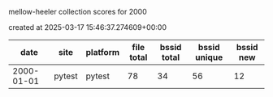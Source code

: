 mellow-heeler collection scores for 2000

created at 2025-03-17 15:46:37.274609+00:00

|date|site|platform|file total|bssid total|bssid unique|bssid new|
|--|--|--|--|--|--|--|
|2000-01-01|pytest|pytest|78|34|56|12|
